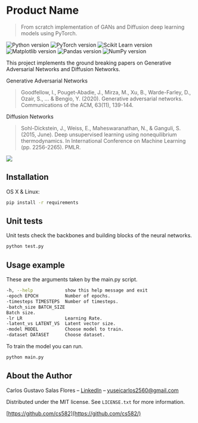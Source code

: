 # Product Name
> From scratch implementation of GANs and Diffusion deep learning models using PyTorch.

![Python version][python-image]
![PyTorch version][pytorch-image]
![Scikit Learn version][scikit-learn-image]
![Matplotlib version][matplotlib-image]
![Pandas version][pandas-image]
![NumPy version][numpy-image]

This project implements the ground breaking papers on Generative Adversarial Networks and Diffusion Networks.

Generative Adversarial Networks
> Goodfellow, I., Pouget-Abadie, J., Mirza, M., Xu, B., Warde-Farley, D., Ozair, S., ... & Bengio, Y. (2020). Generative adversarial networks. Communications of the ACM, 63(11), 139-144.

Diffusion Networks
> Sohl-Dickstein, J., Weiss, E., Maheswaranathan, N., & Ganguli, S. (2015, June). Deep unsupervised learning using nonequilibrium thermodynamics. In International Conference on Machine Learning (pp. 2256-2265). PMLR.

![](header.png)

## Installation

OS X & Linux:

```sh
pip install -r requirements
```

## Unit tests

Unit tests check the backbones and building blocks of the neural networks.

```sh
python test.py
```


## Usage example

These are the arguments taken by the main.py script.

```sh
-h, --help            show this help message and exit
-epoch EPOCH          Number of epochs.
-timesteps TIMESTEPS  Number of timesteps.
-batch_size BATCH_SIZE
Batch size.
-lr LR                Learning Rate.
-latent_vs LATENT_VS  Latent vector size.
-model MODEL          Choose model to train.
-dataset DATASET      Choose dataset.
```

To train the model you can run.

```sh
python main.py
```


## About the Author

Carlos Gustavo Salas Flores – [LinkedIn](https://www.linkedin.com/in/carlosgustavosalas/) – yuseicarlos2560@gmail.com

Distributed under the MIT license. See ``LICENSE.txt`` for more information.

[https://github.com/cs582](https://github.com/cs582/)


<!-- Markdown link & img dfn's -->
[python-image]: https://img.shields.io/badge/Python-3.8.5-blue?style=flat-square]
[pytorch-image]: https://img.shields.io/badge/PyTorch-1.9.0-orange?style=flat-square]
[scikit-learn-image]: https://img.shields.io/badge/scikit--learn-0.24.1-blue?style=flat-square]
[matplotlib-image]: https://img.shields.io/badge/Matplotlib-3.3.4-orange?style=flat-square]
[pandas-image]: https://img.shields.io/badge/Pandas-1.2.3-blue?style=flat-square]
[numpy-image]: https://img.shields.io/badge/NumPy-1.20.1-orange?style=flat-square]
